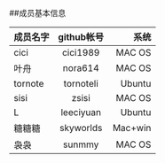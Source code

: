 ##成员基本信息

| 成员名字        | github帐号    | 系统   |
| ------------- |:-------------:| -----:|
| cici      | cici1989 | MAC OS |
| 叶舟      | nora614      |   MAC OS |
| tornote  | tornoteli      |    Ubuntu |
| sisi | zsisi      |    MAC OS |
| L | leeciyuan     |    Ubuntu |
| 糖糖糖 | skyworlds     |   Mac+win |
| 袅袅 | sunmmy     |    MAC OS |
